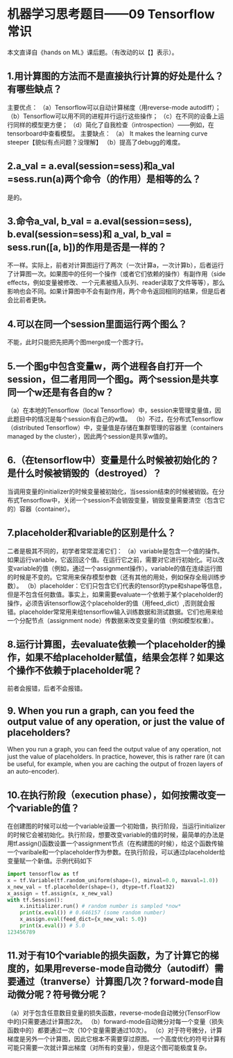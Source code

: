 # 机器学习思考题目——09 Tensorflow常识

本文直译自《hands on ML》课后题。（有改动的以【】表示）。

## 1.用计算图的方法而不是直接执行计算的好处是什么？有哪些缺点？

主要优点：
（a）Tensorflow可以自动计算梯度（用reverse-mode autodiff）；
（b）Tensorflow可以用不同的进程并行运行这些操作；
（c）在不同的设备上运行同样的模型更方便；
（d）简化了自我检查（introspection）——例如，在tensorboard中查看模型。
主要缺点：
（a） It makes the learning curve steeper【貌似有点问题？没理解】
（b）提高了debugg的难度。

## 2.a_val = a.eval(session=sess)和a_val =sess.run(a)两个命令（的作用）是相等的么？

是的。

## 3.命令a_val, b_val = a.eval(session=sess), b.eval(session=sess)和 a_val, b_val = sess.run([a, b])的作用是否是一样的？

不一样。实际上，前者对计算图运行了两次（一次计算a，一次计算b），后者运行了计算图一次。如果图中的任何一个操作（或者它们依赖的操作）有副作用（side effects，例如变量被修改、一个元素被插入队列、reader读取了文件等等），那么影响也会不同。如果计算图中不会有副作用，两个命令返回相同的结果，但是后者会比前者更快。

## 4.可以在同一个session里面运行两个图么？

不能，此时只能把先把两个图merge成一个图才行。

## 5.一个图g中包含变量w，两个进程各自打开一个session，但二者用同一个图g。两个session是共享同一个w还是有各自的w？

（a）在本地的Tensorflow（local Tensorflow）中，session来管理变量值，因此题目中的情况是每个session有自己的w值。
（b）不过，在分布式Tensorflow（distributed Tensorflow）中，变量值是存储在集群管理的容器里（containers managed by the cluster），因此两个session是共享w值的。

## 6.（在tensorflow中）变量是什么时候被初始化的？是什么时候被销毁的（destroyed）？

当调用变量的initializer的时候变量被初始化，当session结束的时候被销毁。在分布式Tensorflow中，关闭一个session不会销毁变量，销毁变量需要清空（包含它的）容器（container）。

## 7.placeholder和variable的区别是什么？

二者是极其不同的，初学者常常混淆它们：
（a）variable是包含一个值的操作。如果运行variable，它返回这个值。在运行它之前，需要对它进行初始化。可以改变variable的值（例如，通过一个assignment操作）。variable的值在连续运行图的时候是不变的。它常用来保存模型参数（还有其他的用处，例如保存全局训练步数）。
（b）placeholder：它们只包含它们代表的tensor的type和shape等信息，但是不包含任何数值。事实上，如果需要evaluate一个依赖于某个placeholder的操作，必须告诉tensorflow这个placeholder的值（用feed_dict）,否则就会报错。placeholder常常用来给tensorflow输入训练数据和测试数据。它们也用来给一个分配节点（assignment node）传数据来改变变量的值（例如模型权重）。

## 8.运行计算图，去evaluate依赖一个placeholder的操作，如果不给placeholder赋值，结果会怎样？如果这个操作不依赖于placeholder呢？

前者会报错，后者不会报错。

## 9. When you run a graph, can you feed the output value of any operation, or just the value of placeholders?

When you run a graph, you can feed the output value of any operation, not just
the value of placeholders. In practice, however, this is rather rare (it can be useful,
for example, when you are caching the output of frozen layers of an auto-encoder).

## 10.在执行阶段（execution phase），如何按需改变一个variable的值？

在创建图的时候可以给一个variable设置一个初始值，执行阶段，当运行initializer的时候它会被初始化。执行阶段，想要改变variable的值的时候，最简单的办法是用tf.assign()函数设置一个assignment节点（在构建图的时候），给这个函数传输一个varibale和一个placeholder作为参数。在执行阶段，可以通过placeholder给变量赋一个新值。示例代码如下

```python
import tensorflow as tf
x = tf.Variable(tf.random_uniform(shape=(), minval=0.0, maxval=1.0))
x_new_val = tf.placeholder(shape=(), dtype=tf.float32)
x_assign = tf.assign(x, x_new_val)
with tf.Session():
	x.initializer.run() # random number is sampled *now*
	print(x.eval()) # 0.646157 (some random number)
	x_assign.eval(feed_dict={x_new_val: 5.0})
	print(x.eval()) # 5.0
123456789
```

## 11.对于有10个variable的损失函数，为了计算它的梯度的，如果用reverse-mode自动微分（autodiff）需要通过（tranverse）计算图几次？forward-mode自动微分呢？符号微分呢？

（a）对于包含任意数目变量的损失函数，reverse-mode自动微分(TensorFlow中的)只需要通过计算图2次。
（b）forward-mode自动微分对每一个变量（损失函数中的）都要通过一次（10个变量需要通过10次）。
（c）对于符号微分，计算梯度是另外一个计算图，因此它根本不需要穿过原图。一个高度优化的符号计算有可能只需要一次就计算出梯度（对所有的变量），但是这个图可能极度复杂。